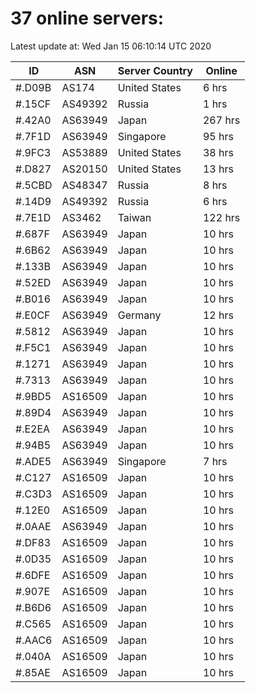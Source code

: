 # 37 online servers:

Latest update at: Wed Jan 15 06:10:14 UTC 2020

| ID | ASN | Server Country | Online |
| -- | --- | -------------- | ------ |
| #.D09B | AS174 | United States | 6 hrs |
| #.15CF | AS49392 | Russia | 1 hrs |
| #.42A0 | AS63949 | Japan | 267 hrs |
| #.7F1D | AS63949 | Singapore | 95 hrs |
| #.9FC3 | AS53889 | United States | 38 hrs |
| #.D827 | AS20150 | United States | 13 hrs |
| #.5CBD | AS48347 | Russia | 8 hrs |
| #.14D9 | AS49392 | Russia | 6 hrs |
| #.7E1D | AS3462 | Taiwan | 122 hrs |
| #.687F | AS63949 | Japan | 10 hrs |
| #.6B62 | AS63949 | Japan | 10 hrs |
| #.133B | AS63949 | Japan | 10 hrs |
| #.52ED | AS63949 | Japan | 10 hrs |
| #.B016 | AS63949 | Japan | 10 hrs |
| #.E0CF | AS63949 | Germany | 12 hrs |
| #.5812 | AS63949 | Japan | 10 hrs |
| #.F5C1 | AS63949 | Japan | 10 hrs |
| #.1271 | AS63949 | Japan | 10 hrs |
| #.7313 | AS63949 | Japan | 10 hrs |
| #.9BD5 | AS16509 | Japan | 10 hrs |
| #.89D4 | AS63949 | Japan | 10 hrs |
| #.E2EA | AS63949 | Japan | 10 hrs |
| #.94B5 | AS63949 | Japan | 10 hrs |
| #.ADE5 | AS63949 | Singapore | 7 hrs |
| #.C127 | AS16509 | Japan | 10 hrs |
| #.C3D3 | AS16509 | Japan | 10 hrs |
| #.12E0 | AS16509 | Japan | 10 hrs |
| #.0AAE | AS63949 | Japan | 10 hrs |
| #.DF83 | AS16509 | Japan | 10 hrs |
| #.0D35 | AS16509 | Japan | 10 hrs |
| #.6DFE | AS16509 | Japan | 10 hrs |
| #.907E | AS16509 | Japan | 10 hrs |
| #.B6D6 | AS16509 | Japan | 10 hrs |
| #.C565 | AS16509 | Japan | 10 hrs |
| #.AAC6 | AS16509 | Japan | 10 hrs |
| #.040A | AS16509 | Japan | 10 hrs |
| #.85AE | AS16509 | Japan | 10 hrs |

